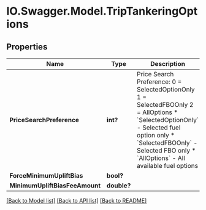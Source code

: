 # IO.Swagger.Model.TripTankeringOptions
## Properties

Name | Type | Description | Notes
------------ | ------------- | ------------- | -------------
**PriceSearchPreference** | **int?** | Price Search Preference:             0 &#x3D; SelectedOptionOnly             1 &#x3D; SelectedFBOOnly             2 &#x3D; AllOptions    * &#x60;SelectedOptionOnly&#x60; - Selected fuel option only  * &#x60;SelectedFBOOnly&#x60; - Selected FBO only  * &#x60;AllOptions&#x60; - All available fuel options   | [optional] 
**ForceMinimumUpliftBias** | **bool?** |  | [optional] 
**MinimumUpliftBiasFeeAmount** | **double?** |  | [optional] 

[[Back to Model list]](../README.md#documentation-for-models) [[Back to API list]](../README.md#documentation-for-api-endpoints) [[Back to README]](../README.md)

